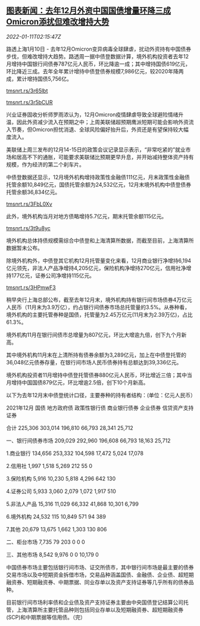 <!--1641868263000-->
[图表新闻：去年12月外资中国国债增量环降三成 Omicron添扰但难改增持大势](https://cn.reuters.com/article/graphic-china-bonds-overseas-holdings-01-idCNKBS2JL066)
------

<div><i>2022-01-11T02:15:47Z</i></div><p>路透上海1月10日 - 去年12月Omicron变异病毒全球肆虐，扰动外资持有中国债券步伐，但难改增持大趋势。路透周一据中债登数据计算，境外机构投资者去年12月增持中国银行间债券787亿元人民币，环比降逾一成；其中增持国债619亿元，环比降近三成。去年全年累计增持中债登债券规模7,986亿元，较2020年降两成，累计增持国债5,756亿。</p><p><a href="https://tmsnrt.rs/3r65lbt">tmsnrt.rs/3r65lbt</a></p><p><a href="https://tmsnrt.rs/3r5bCUR">tmsnrt.rs/3r5bCUR</a></p><p>兴业证券固收分析师罗雨浓认为，12月Omicron疫情肆虐导致全球避险情绪升温，因此外资减少流入在预期之中；上周美联储超预期鹰派短期可能会影响外资流入节奏，但Omicron担忧消退、全球风险偏好抬升后，外资还是有望保持较大幅度流入。</p><p>美联储上周三发布的12月14-15日的政策会议记录显示表示，“非常吃紧的”就业市场和居高不下的通胀，可能要求美联储比预期更早升息，并开始减持整体资产持有规模，作为经济的第二个刹车片。</p><p>中债登数据还显示，12月境外机构增持政策性金融债111亿元，月末政策性金融债托管余额10,849亿元，国债托管余额为24,532亿元，12月末境外机构中债登债券托管余额36,834亿元。</p><p><a href="https://tmsnrt.rs/3FbL0Xv">tmsnrt.rs/3FbL0Xv</a></p><p>此外，境外机构当月对地方债略增持5.7亿元，期末托管余额115亿元。</p><p><a href="https://tmsnrt.rs/3t9u8yc">tmsnrt.rs/3t9u8yc</a></p><p>境外机构总体持债规模需综合中债登和上海清算所数据，而截至目前，上海清算所数据暂未公布。</p><p>除境外机构外，中债登其它机构12月托管量变化来看，12月商业银行净增持6,194亿元领先，非法人产品净增持4,205亿元，保险机构净增持270亿元，信用社净增持177亿元，证券公司净增持115亿元。</p><p><a href="https://tmsnrt.rs/3HPmwF3">tmsnrt.rs/3HPmwF3</a></p><p>稍早央行上海总部公布，截至去年12月末，境外机构持有银行间市场债券4万亿元人民币（11月末为3.9万亿），约占银行间债券市场总托管量的3.5%。从券种看，境外机构的主要托管券种是国债，托管量为2.45万亿元(11月末为2.39万亿)，占比61.3%。</p><p>境外机构11月在银行间债市总增量为807亿元，环比大增逾九倍，创下九个月新高。</p><p>其中境外机构11月末在上清所持有债券余额为3,289亿元，加上在中债登托管的36,048亿元债券存量，在银行间市场人民币债券持有总额达到39,336亿元。</p><p>境外机构投资者11月增持中债登托管债券880亿元人民币，环比增近三倍；其中当月增持中国国债879亿元，环比增逾2.5倍，创下10个月新高。</p><p>以下为去年12月末中债登统计口径，主要券种的持有者结构：(单位：亿元人民币）</p><p>2021年12月 国债 地方政府债 政策性银行债 商业银行债券 企业债券 信贷资产支持证券</p><p>合计 225,306 303,014 196,810 66,793 28,341 25,712</p><p>一、银行间债券市场 209,029 292,960 196,608 66,793 18,163 25,712</p><p>1.商业银行 134,656 253,332 104,598 17,472 5,024 17,078</p><p>2.信用社 1,997 1,518 5,269 212 55 0</p><p>3.保险机构 5,916 10,230 5,818 4,296 642 130</p><p>4.证券公司 5,933 3,060 2,079 1,072 1,917 510</p><p>5.非法人产品 15,316 11,029 66,332 41,868 10,301 6,799</p><p>6.境外机构 24,532 115 10,849 571 94 389</p><p>7.其他 20,679 13,675 1,662 1,303 130 806</p><p>二、柜台市场 7,735 79 203 0 0 0</p><p>三、其他市场 8,542 9,976 0 0 10,179 0</p><p>中国债券市场主要包括银行间市场、证交所债市，其中银行间市场是最主要的债券交易市场以及中短期资金拆借市场，交易品种涵盖国债、金融债、企业债、超短期融资券、短期融资券、中期票据、同业存单以及资产支持证券等几乎所有的债券品种。</p><p>目前银行间市场利率债和企业债及资产支持证券主要由中央国债登记结算公司托管，上海清算所主要托管品种则包括同业存单以及短期融资券、超短期融资券(SCP)和中期票据等信用债。（完）</p>
